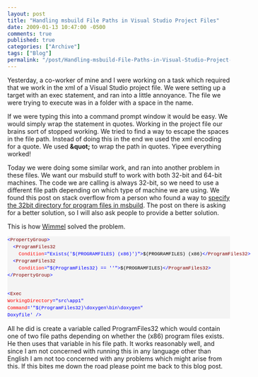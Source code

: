 ```yaml
---
layout: post
title: "Handling msbuild File Paths in Visual Studio Project Files"
date: 2009-01-13 10:47:00 -0500
comments: true
published: true
categories: ["Archive"]
tags: ["Blog"]
permalink: "/post/Handling-msbuild-File-Paths-in-Visual-Studio-Project-Files/"
---
```

<!-- more -->



<p>Yesterday, a co-worker of mine and I were working on a task which required that we work in the xml of a Visual Studio project file. We were setting up a target with an exec statement, and ran into a little annoyance. The file we were trying to execute was in a folder with a space in the name.</p>
<p>If we were typing this into a command prompt window it would be easy. We would simply wrap the statement in quotes. Working in the project file our brains sort of stopped working. We tried to find a way to escape the spaces in the file path. Instead of doing this in the end we used the xml encoding for a quote. We used <strong>&amp;quot;</strong> to wrap the path in quotes. Yipee everything worked!</p>
<p>Today we were doing some similar work, and ran into another problem in these files. We want our msbuild stuff to work with both 32-bit and 64-bit machines. The code we are calling is always 32-bit, so we need to use a different file path depending on which type of machine we are using. We found this post on stack overflow from a person who found a way to <a href="http://stackoverflow.com/questions/346175/use-32bit-program-files-directory-in-msbuild" target="_blank">specify the 32bit directory for program files in msbuild</a>. The post on there is asking for a better solution, so I will also ask people to provide a better solution.</p>
<p>This is how <a href="http://stackoverflow.com/users/33499/wimmel" target="_blank">Wimmel</a> solved the problem.</p>
<div>
<pre style="font-size: 8pt; margin: 0em; overflow: visible; width: 100%; color: black; line-height: 12pt; font-family: consolas, 'Courier New', courier, monospace; background-color: #f4f4f4; border-style: none; padding: 0px;"><span style="color: #0000ff">&lt;</span><span style="color: #800000">PropertyGroup</span><span style="color: #0000ff">&gt;</span>
  <span style="color: #0000ff">&lt;</span><span style="color: #800000">ProgramFiles32</span> 
    <span style="color: #ff0000">Condition</span><span style="color: #0000ff">="Exists('$(PROGRAMFILES) (x86)')"</span><span style="color: #0000ff">&gt;</span>$(PROGRAMFILES) (x86)<span style="color: #0000ff">&lt;/</span><span style="color: #800000">ProgramFiles32</span><span style="color: #0000ff">&gt;</span>
  <span style="color: #0000ff">&lt;</span><span style="color: #800000">ProgramFiles32</span> 
    <span style="color: #ff0000">Condition</span><span style="color: #0000ff">="$(ProgramFiles32) == ''"</span><span style="color: #0000ff">&gt;</span>$(PROGRAMFILES)<span style="color: #0000ff">&lt;/</span><span style="color: #800000">ProgramFiles32</span><span style="color: #0000ff">&gt;</span>
<span style="color: #0000ff">&lt;/</span><span style="color: #800000">PropertyGroup</span><span style="color: #0000ff">&gt;</span>

<span style="color: #0000ff">&lt;</span><span style="color: #800000">Exec</span> <span style="color: #ff0000">WorkingDirectory</span><span style="color: #0000ff">="src\app1"</span> 
  <span style="color: #ff0000">Command</span><span style="color: #0000ff">='"$(ProgramFiles32)\doxygen\bin\doxygen" Doxyfile'</span> <span style="color: #0000ff">/&gt;</span>
</pre>
</div>
<p>All he did is create a variable called ProgramFiles32 which would contain one of two file paths depending on whether the (x86) program files exists. He then uses that variable in his file path. It works reasonably well, and since I am not concerned with running this in any language other than English I am not too concerned with any problems which might arise from this. If this bites me down the road please point me back to this blog post.</p>
